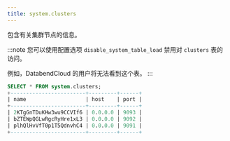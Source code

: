 ```yaml
---
title: system.clusters
---
```


包含有关集群节点的信息。

:::note 
您可以使用配置选项 `disable_system_table_load` 禁用对 `clusters` 表的访问。

例如，DatabendCloud 的用户将无法看到这个表。
:::

```sql
SELECT * FROM system.clusters;
+------------------------+---------+------+
| name                   | host    | port |
+------------------------+---------+------+
| 2KTgGnTDuKHw3wu9CCVIf6 | 0.0.0.0 | 9093 |
| bZTEWpQGLwRgcRyHre1xL3 | 0.0.0.0 | 9092 |
| plhQlHvVfT0p1T5QdnvhC4 | 0.0.0.0 | 9091 |
+------------------------+---------+------+
```